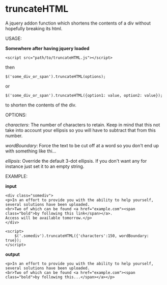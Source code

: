 truncateHTML
============

A jquery addon function which shortens the contents of a div without hopefully breaking its html.

USAGE:

**Somewhere after having jquery loaded**

    <script src="path/to/truncateHTML.js"></script>

then

    $('some_div_or_span').truncateHTML(options);
    
or

    $('some_div_or_span').truncateHTML({option1: value, option2: value});
    
to shorten the contents of the div.


OPTIONS:

*characters*: 
The number of characters to retain. Keep in mind that this not take into account your ellipsis 
so you will have to subtract that from this number.


*wordBoundary*:
Force the text to be cut off at a word so you don't end up with something like thi...


*ellipsis*:
Override the default 3-dot ellipsis. If you don't want any for instance just set it to an empty string.

EXAMPLE:

**input**
```
<div class="somediv">
<p>In an effort to provide you with the ability to help yourself, several solutions have been uploaded. 
<br>Two of which can be found <a href="example.com"><span class="bold">by following this link</span></a>. 
Access will be available tomorrow.</p>
</div>

<script>
    $('.somediv').truncateHTML({'characters':150, wordBoundary: true});
</script>
```

**output**

```
<p>In an effort to provide you with the ability to help yourself, several solutions have been uploaded. 
<br>Two of which can be found <a href="example.com"><span class="bold">by following this...</span></a></p>
```
